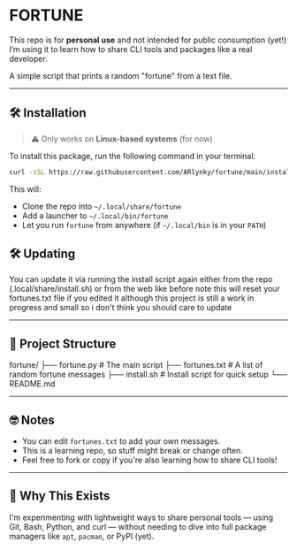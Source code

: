 # FORTUNE

This repo is for **personal use** and not intended for public consumption (yet!)
I’m using it to learn how to share CLI tools and packages like a real developer.

A simple script that prints a random "fortune" from a text file.

---

## 🛠 Installation

> ⚠️ Only works on **Linux-based systems** (for now)

To install this package, run the following command in your terminal:

```sh
curl -sSL https://raw.githubusercontent.com/ARlynky/fortune/main/install.sh | bash
```

This will:

* Clone the repo into `~/.local/share/fortune`
* Add a launcher to `~/.local/bin/fortune`
* Let you run `fortune` from anywhere (if `~/.local/bin` is in your `PATH`)

## 🛠 Updating

You can update it via running the install script again either from the
repo (.local/share/install.sh) or from the web like before
note this will reset your fortunes.txt file if you edited it
although this project is still a work in progress and small
so i don't think you should care to update

---

## 📂 Project Structure

fortune/
├── fortune.py       # The main script
├── fortunes.txt     # A list of random fortune messages
├── install.sh       # Install script for quick setup
└── README.md

---

## 🤓 Notes

* You can edit `fortunes.txt` to add your own messages.
* This is a learning repo, so stuff might break or change often.
* Feel free to fork or copy if you're also learning how to share CLI tools!

---

## 🧠 Why This Exists

I'm experimenting with lightweight ways to share personal tools — using
Git, Bash, Python, and curl — without needing to dive into full
package managers like `apt`, `pacman`, or PyPI (yet).
